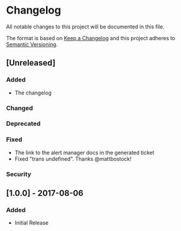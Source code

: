 # Changelog
All notable changes to this project will be documented in this file.

The format is based on [Keep a Changelog](http://keepachangelog.com/en/1.0.0/)
and this project adheres to [Semantic Versioning](http://semver.org/spec/v2.0.0.html).

## [Unreleased]

### Added
- The changelog

### Changed

### Deprecated

### Fixed
- The link to the alert manager docs in the generated ticket
- Fixed "trans undefined". Thanks @mattbostock!

### Security

## [1.0.0] - 2017-08-06

### Added
- Initial Release
